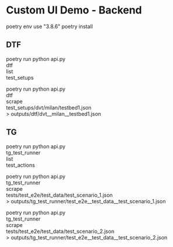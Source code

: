 # Custom UI Demo - Backend

poetry env use "3.8.6"
poetry install

## DTF

poetry run python api.py \
    dtf \
    list \
    test_setups

poetry run python api.py \
    dtf \
    scrape \
    test_setups/dvt/milan/testbed1.json \
    > outputs/dtf/dvt__milan__testbed1.json

## TG

poetry run python api.py \
    tg_test_runner \
    list \
    test_actions

poetry run python api.py \
    tg_test_runner \
    scrape \
    tests/test_e2e/test_data/test_scenario_1.json \
    > outputs/tg_test_runner/test_e2e__test_data__test_scenario_1.json

poetry run python api.py \
    tg_test_runner \
    scrape \
    tests/test_e2e/test_data/test_scenario_2.json \
    > outputs/tg_test_runner/test_e2e__test_data__test_scenario_2.json
